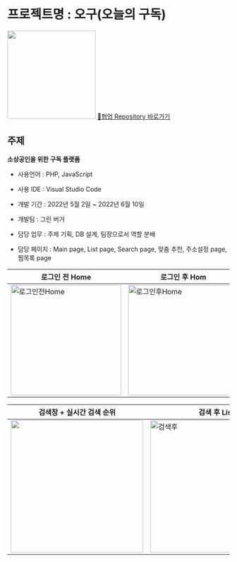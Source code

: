 프로젝트명 : 오구(오늘의 구독)
=====

<img src="https://user-images.githubusercontent.com/101936519/175867739-91775142-3af8-49f1-8635-e5e8c2adfaa8.png" width=200px></img>
[:link:협업 Repository 바로가기](https://github.com/rlagnswo0505/59-project)

주제
-----
**소상공인을 위한 구독 플랫폼** 

- 사용언어 : PHP, JavaScript

- 사용 IDE : Visual Studio Code

- 개발 기간 : 2022년 5월 2일 ~ 2022년 6월 10일

- 개발팀 : 그린 버거

- 담당 업무 : 주제 기획, DB 설계, 팀장으로서 역할 분배

- 담당 페이지 : Main page, List page, Search page, 맞춤 추천, 주소설정 page, 찜목록 page

|로그인 전 Home|로그인 후 Hom|List|주소설정|
|-------------|------------|------------|-------------|
|<img src="https://user-images.githubusercontent.com/101936519/175876087-e252a8ac-add8-4fc8-a45b-04c6e8e10d67.jpg" alt="로그인전Home" width=250px>|<img src="https://user-images.githubusercontent.com/101936519/175875735-9cbcb145-9f09-4b7b-bbdc-9cad7b4df6db.jpg" alt="로그인후Home" width=250px>|<img src="https://user-images.githubusercontent.com/101936519/176115753-d52f2969-b7d8-4d63-a47a-fa2628f245a5.jpg" width=250px>|<img src="https://user-images.githubusercontent.com/101936519/176115835-8f28ab1b-aa6e-4b43-ae4e-38fb63e3406e.jpg" width=250px>|

|검색창 + 실시간 검색 순위|검색 후 List|찜가게 목록(없는 경우)|찜가게 목록(있는 경우)|
|-----------------------|------|-------|-------------------|
<img src="https://user-images.githubusercontent.com/101936519/176115574-63a64256-669c-4567-a960-4f26f4b71fbe.jpg" width=300px>|<img src="https://user-images.githubusercontent.com/101936519/175875962-0ac8a182-d3a1-4036-9525-78280a21dcec.jpg" alt="검색후" width=300px>|<img src="https://user-images.githubusercontent.com/101936519/176118002-91c2e44d-a3cf-49e4-9d48-80424236c2c3.jpg" width=300px>|<img src="https://user-images.githubusercontent.com/101936519/176118167-8aaefd9a-bc51-422d-a501-5ce76d90e764.jpg" width=300px>|




